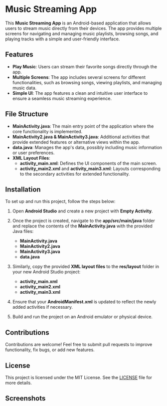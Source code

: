 # Music Streaming App

This **Music Streaming App** is an Android-based application that allows users to stream music directly from their devices. The app provides multiple screens for navigating and managing music playlists, browsing songs, and playing tracks with a simple and user-friendly interface.

## Features
- **Play Music**: Users can stream their favorite songs directly through the app.
- **Multiple Screens**: The app includes several screens for different functionalities, such as browsing songs, viewing playlists, and managing music data.
- **Simple UI**: The app features a clean and intuitive user interface to ensure a seamless music streaming experience.

## File Structure
- **MainActivity.java**: The main entry point of the application where the core functionality is implemented.
- **MainActivity2.java & MainActivity3.java**: Additional activities that provide extended features or alternative views within the app.
- **data.java**: Manages the app's data, possibly including music information or user preferences.
- **XML Layout Files**: 
  - **activity_main.xml**: Defines the UI components of the main screen.
  - **activity_main2.xml** and **activity_main3.xml**: Layouts corresponding to the secondary activities for extended functionality.

## Installation
To set up and run this project, follow the steps below:

1. Open **Android Studio** and create a new project with **Empty Activity**.
2. Once the project is created, navigate to the **app/src/main/java** folder and replace the contents of the **MainActivity.java** with the provided Java files:
   - **MainActivity.java**
   - **MainActivity2.java**
   - **MainActivity3.java**
   - **data.java**

3. Similarly, copy the provided **XML layout files** to the **res/layout** folder in your new Android Studio project:
   - **activity_main.xml**
   - **activity_main2.xml**
   - **activity_main3.xml**

4. Ensure that your **AndroidManifest.xml** is updated to reflect the newly added activities if necessary.
   
5. Build and run the project on an Android emulator or physical device.

## Contributions
Contributions are welcome! Feel free to submit pull requests to improve functionality, fix bugs, or add new features.

## License
This project is licensed under the MIT License. See the [LICENSE](LICENSE) file for more details.

## Screenshots

